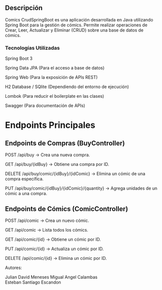 
## Descripción

Comics CrudSpringBoot es una aplicación desarrollada en Java utilizando Spring Boot para la gestión de cómics. Permite realizar operaciones de Crear, Leer, Actualizar y Eliminar (CRUD) sobre una base de datos de cómics.

### Tecnologías Utilizadas


Spring Boot 3

Spring Data JPA (Para el acceso a base de datos)

Spring Web (Para la exposición de APIs REST)

H2 Database / SQlite (Dependiendo del entorno de ejecución)

Lombok (Para reducir el boilerplate en las clases)

Swagger (Para documentación de APIs)



# Endpoints Principales

## Endpoints de Compras (BuyController)

POST /api/buy → Crea una nueva compra.

GET /api/buy/{idBuy} → Obtiene una compra por ID.

DELETE /api/buy/comic/{idBuy}/{idComic} → Elimina un cómic de una compra específica.

PUT /api/buy/comic/{idBuy}/{idComic}/{quantity} → Agrega unidades de un cómic a una compra.

## Endpoints de Cómics (ComicController)

POST /api/comic → Crea un nuevo cómic.

GET /api/comic → Lista todos los cómics.

GET /api/comic/{id} → Obtiene un cómic por ID.

PUT /api/comic/{id} → Actualiza un cómic por ID.

DELETE /api/comic/{id} → Elimina un cómic por ID.

Autores:

Julian  David Meneses
Migual Angel Calambas  
Esteban Santiago Escandon 
